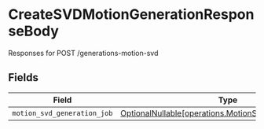 # CreateSVDMotionGenerationResponseBody

Responses for POST /generations-motion-svd


## Fields

| Field                                                                                                          | Type                                                                                                           | Required                                                                                                       | Description                                                                                                    |
| -------------------------------------------------------------------------------------------------------------- | -------------------------------------------------------------------------------------------------------------- | -------------------------------------------------------------------------------------------------------------- | -------------------------------------------------------------------------------------------------------------- |
| `motion_svd_generation_job`                                                                                    | [OptionalNullable[operations.MotionSvdGenerationOutput]](../../models/operations/motionsvdgenerationoutput.md) | :heavy_minus_sign:                                                                                             | N/A                                                                                                            |